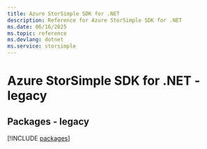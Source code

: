 ```yaml
---
title: Azure StorSimple SDK for .NET
description: Reference for Azure StorSimple SDK for .NET
ms.date: 06/16/2025
ms.topic: reference
ms.devlang: dotnet
ms.service: storsimple
---
```

# Azure StorSimple SDK for .NET - legacy
## Packages - legacy
[!INCLUDE [packages](storsimple-index.md)]